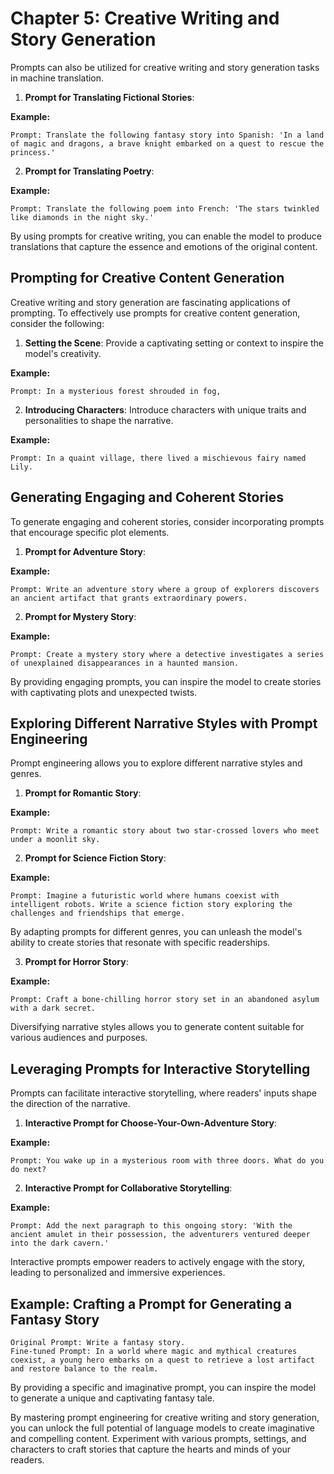 # Chapter 5: Creative Writing and Story Generation

Prompts can also be utilized for creative writing and story generation tasks in machine translation.

1. **Prompt for Translating Fictional Stories**:

**Example:**
```
Prompt: Translate the following fantasy story into Spanish: 'In a land of magic and dragons, a brave knight embarked on a quest to rescue the princess.'
```

2. **Prompt for Translating Poetry**:

**Example:**
```
Prompt: Translate the following poem into French: 'The stars twinkled like diamonds in the night sky.'
```
By using prompts for creative writing, you can enable the model to produce translations that capture the essence and emotions of the original content.

## Prompting for Creative Content Generation

Creative writing and story generation are fascinating applications of prompting. To effectively use prompts for creative content generation, consider the following:

1. **Setting the Scene**: Provide a captivating setting or context to inspire the model's creativity.

**Example:**
```
Prompt: In a mysterious forest shrouded in fog,
```

2. **Introducing Characters**: Introduce characters with unique traits and personalities to shape the narrative.

**Example:**
```
Prompt: In a quaint village, there lived a mischievous fairy named Lily.
```

## Generating Engaging and Coherent Stories

To generate engaging and coherent stories, consider incorporating prompts that encourage specific plot elements.

1. **Prompt for Adventure Story**:

**Example:**
```
Prompt: Write an adventure story where a group of explorers discovers an ancient artifact that grants extraordinary powers.
```

2. **Prompt for Mystery Story**:

**Example:**
```
Prompt: Create a mystery story where a detective investigates a series of unexplained disappearances in a haunted mansion.
```
By providing engaging prompts, you can inspire the model to create stories with captivating plots and unexpected twists.

## Exploring Different Narrative Styles with Prompt Engineering

Prompt engineering allows you to explore different narrative styles and genres.

1. **Prompt for Romantic Story**:

**Example:**
```
Prompt: Write a romantic story about two star-crossed lovers who meet under a moonlit sky.
```

2. **Prompt for Science Fiction Story**:

**Example:**
```
Prompt: Imagine a futuristic world where humans coexist with intelligent robots. Write a science fiction story exploring the challenges and friendships that emerge.
```

By adapting prompts for different genres, you can unleash the model's ability to create stories that resonate with specific readerships.

3. **Prompt for Horror Story**:

**Example:**
```
Prompt: Craft a bone-chilling horror story set in an abandoned asylum with a dark secret.
```
Diversifying narrative styles allows you to generate content suitable for various audiences and purposes.

## Leveraging Prompts for Interactive Storytelling

Prompts can facilitate interactive storytelling, where readers' inputs shape the direction of the narrative.

1. **Interactive Prompt for Choose-Your-Own-Adventure Story**:

**Example:**
```
Prompt: You wake up in a mysterious room with three doors. What do you do next?
```

2. **Interactive Prompt for Collaborative Storytelling**:

**Example:**
```
Prompt: Add the next paragraph to this ongoing story: 'With the ancient amulet in their possession, the adventurers ventured deeper into the dark cavern.'
```

Interactive prompts empower readers to actively engage with the story, leading to personalized and immersive experiences.

## **Example:** Crafting a Prompt for Generating a Fantasy Story

```
Original Prompt: Write a fantasy story.
Fine-tuned Prompt: In a world where magic and mythical creatures coexist, a young hero embarks on a quest to retrieve a lost artifact and restore balance to the realm.
```

By providing a specific and imaginative prompt, you can inspire the model to generate a unique and captivating fantasy tale.

By mastering prompt engineering for creative writing and story generation, you can unlock the full potential of language models to create imaginative and compelling content. Experiment with various prompts, settings, and characters to craft stories that capture the hearts and minds of your readers.